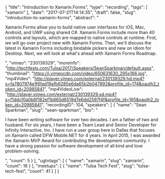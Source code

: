 {
  "title": "Introduction to Xamarin.Forms",
  "type": "recording",
  "tags": [
    "xamarin"
  ],
  "date": "2017-07-21T14:14:35",
  "draft": false,
  "slug": "introduction-to-xamarin-forms",
  "abstract": "<p>Xamarin.Forms allow you to build native user interfaces for iOS, Mac, Android, and UWP using shared C#. Xamarin.Forms include more than 40 controls and layouts, which are mapped to native controls at runtime. First, we will go over project new with Xamarin Forms. Then, we'll discuss the latest in Xamarin Forms including bindable pickers and new on idiom for Desktop. Next, we will look at what's ahead with Xamarin Forms Roadmap. </p>",
  "vimeo": "230139329",
  "moreinfo": "http://techfests.com/Tulsa/2017/Speakers/SeanSparkman/default.aspx",
  "thumbnail": "https://i.vimeocdn.com/video/650631630_295x166.jpg",
  "mp4Video": "http://player.vimeo.com/external/230139329.hd.mp4?s=fa7807974e1f6fad19afb6285e6da65b2b047892&profile_id=174&oauth2_token_id=20985841",
  "mp4VideoLow": "http://player.vimeo.com/external/230139329.sd.mp4?s=f1ddcf0a0b6f182ef1b865d6519d7e6dd2597f4f&profile_id=165&oauth2_token_id=20985841",
  "recordingID": 104,
  "speakers": [
    {
      "name": "Sean Sparkman",
      "slug": "sean-sparkman",
      "bio": "<p>I have been writing software for over two decades. I am a father of two and husband. For six years, I have been a Team Lead and Senior Developer for Infinity Interactive, Inc. I have run a user group here in Dallas that focuses on Xamarin called DFW Mobile.NET for 4 years. In April 2015, I was awarded the Xamarin MVP Award for contributing the development community. I have a strong passion for software development of all kind and love problem-solving.</p>",
      "count": 5
    }
  ],
  "ugtvtags": [
    {
      "name": "xamarin",
      "slug": "xamarin",
      "count": 16
    }
  ],
  "meetups": [
    {
      "name": "Tulsa Tech Fest",
      "slug": "tulsa-tech-fest",
      "count": 41
    }
  ]
}